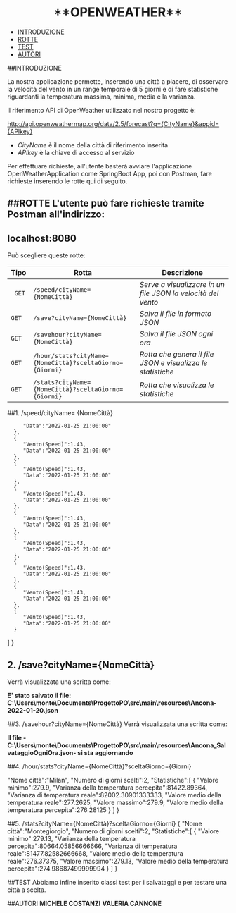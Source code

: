 <h1 align="center"> 
**OPENWEATHER** </h1>

* [INTRODUZIONE](#intro)
* [ROTTE](#rotte)
* [TEST](#test)
* [AUTORI](#autori)



<a name="intro"></a>
##INTRODUZIONE

La nostra applicazione permette, inserendo una città a piacere, di osservare la velocità del vento in un range temporale di 5 giorni e di fare statistiche riguardanti la temperatura massima, minima, media e la varianza.

Il riferimento API di OpenWeather utilizzato nel nostro progetto è:

http://api.openweathermap.org/data/2.5/forecast?q={CityName}&appid={APIkey}

* *CityName* è il nome della città di riferimento inserita
* *APIkey* è la chiave di accesso al servizio

Per effettuare richieste, all'utente basterà avviare l'applicazione OpenWeatherApplication come SpringBoot App, poi con Postman, fare richieste inserendo le rotte qui di seguito.  


<a name="rotte"></a>
##ROTTE
L'utente può fare richieste tramite Postman all'indirizzo:
-------
**localhost:8080**  </h1>
-------

Può scegliere queste rotte: </h1>

|Tipo  | Rotta                                                    | Descrizione                                                  |
|----- |----------------------------------------------------------  |--------------------------------------------------------------|
| ` GET` | `/speed/cityName= {NomeCittà}`                           | *Serve a visualizzare in un file JSON la velocità del vento* |
| ` GET ` | `/save?cityName={NomeCittà}`                             | *Salva il file in formato JSON*                              |
| ` GET ` | `/savehour?cityName={NomeCittà}`                         | *Salva il file JSON ogni ora*                                |
| ` GET ` | `/hour/stats?cityName={NomeCittà}?sceltaGiorno={Giorni}` | *Rotta che genera il file JSON e visualizza le statistiche*  |
| ` GET ` | `/stats?cityName={NomeCittà}?sceltaGiorno={Giorni}`      | *Rotta che visualizza le statistiche*                        |

<a name="1"></a>
##1. /speed/cityName= {NomeCittà}

         "Data":"2022-01-25 21:00:00"
      },
      {
         "Vento(Speed)":1.43,
         "Data":"2022-01-25 21:00:00"
      },
      {
         "Vento(Speed)":1.43,
         "Data":"2022-01-25 21:00:00"
      },
      {
         "Vento(Speed)":1.43,
         "Data":"2022-01-25 21:00:00"
      },
      {
         "Vento(Speed)":1.43,
         "Data":"2022-01-25 21:00:00"
      },
      {
         "Vento(Speed)":1.43,
         "Data":"2022-01-25 21:00:00"
      },
      {
         "Vento(Speed)":1.43,
         "Data":"2022-01-25 21:00:00"
      },
      {
         "Vento(Speed)":1.43,
         "Data":"2022-01-25 21:00:00"
      },
      {
         "Vento(Speed)":1.43,
         "Data":"2022-01-25 21:00:00"
      }
]
}

 <a name="2"></a> 
## 2. /save?cityName={NomeCittà}
Verrà visualizzata una scritta come: </h1>

**E' stato salvato il file: C:\Users\monte\Documents\ProgettoPO\src\main\resources\Ancona-2022-01-20.json**

<a name="3"></a>
##3. /savehour?cityName={NomeCittà}
Verrà visualizzata una scritta come: </h1>

**Il file -C:\Users\monte\Documents\ProgettoPO\src\main\resources\Ancona_SalvataggioOgniOra.json- si sta aggiornando**

<a name="4"></a>
##4. /hour/stats?cityName={NomeCittà}?sceltaGiorno={Giorni}

"Nome città":"Milan", </h1>
"Numero di giorni scelti":2, </h1>
"Statistiche":[
    {
        "Valore minimo":279.9,
        "Varianza della temperatura percepita":81422.89364,
        "Varianza di temperatura reale":82002.30901333333,
        "Valore medio della temperatura reale":277.2625,
        "Valore massimo":279.9,
        "Valore medio della temperatura percepita":276.28125
    }
    ]
}

<a name="5"></a> 
##5. /stats?cityName={NomeCittà}?sceltaGiorno={Giorni}
{
"Nome città":"Montegiorgio",
"Numero di giorni scelti":2,
"Statistiche":[
{
    "Valore minimo":279.13,
    "Varianza della temperatura percepita":80664.05856666666,
    "Varianza di temperatura reale":81477.82582666668,
    "Valore medio della temperatura reale":276.37375,
    "Valore massimo":279.13,
    "Valore medio della temperatura percepita":274.98687499999994
    }
]
}

<a name="test"></a>
##TEST
Abbiamo infine inserito classi test per i salvataggi e per testare una città a scelta.

<a name="autori"></a>
##AUTORI
**MICHELE COSTANZI** </h1>
**VALERIA CANNONE** </h1>

